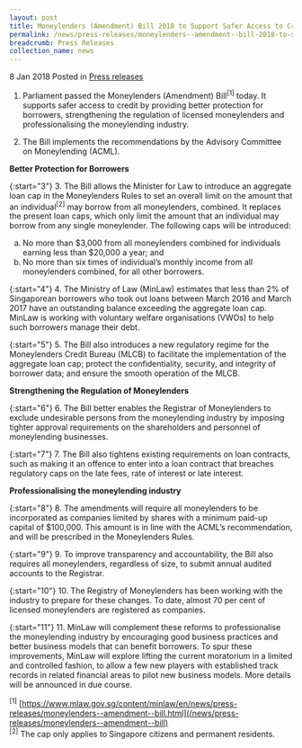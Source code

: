 ```yaml
---
layout: post
title: Moneylenders (Amendment) Bill 2018 to Support Safer Access to Credit for Borrowers
permalink: /news/press-releases/moneylenders--amendment--bill-2018-to-support-safer-access-to-cr
breadcrumb: Press Releases
collection_name: news
---
```


8 Jan 2018 Posted in [Press releases](/news/press-releases)

1. Parliament passed the Moneylenders (Amendment) Bill<sup>[1]</sup> today. It supports safer access to credit by providing better protection for borrowers, strengthening the regulation of licensed moneylenders and professionalising the moneylending industry.

2. The Bill implements the recommendations by the Advisory Committee on Moneylending (ACML).

**Better Protection for Borrowers**

{:start="3"}
3. The Bill allows the Minister for Law to introduce an aggregate loan cap in the Moneylenders Rules to set an overall limit on the amount that an individual<sup>[2]</sup> may borrow from all moneylenders, combined. It replaces the present loan caps, which only limit the amount that an individual may borrow from any single moneylender. The following caps will be introduced:

<ol style="list-style-type: lower-alpha;">
<li>No more than $3,000 from all moneylenders combined for individuals earning less than $20,000 a year; and</li>
<li>No more than six times of individual’s monthly income from all moneylenders combined, for all other borrowers.</li>
</ol>

{:start="4"}
4. The Ministry of Law (MinLaw) estimates that less than 2% of Singaporean borrowers who took out loans between March 2016 and March 2017 have an outstanding balance exceeding the aggregate loan cap. MinLaw is working with voluntary welfare organisations (VWOs) to help such borrowers manage their debt.

{:start="5"}
5. The Bill also introduces a new regulatory regime for the Moneylenders Credit Bureau (MLCB) to facilitate the implementation of the aggregate loan cap; protect the confidentiality, security, and integrity of borrower data; and ensure the smooth operation of the MLCB.

**Strengthening the Regulation of Moneylenders**

{:start="6"}
6. The Bill better enables the Registrar of Moneylenders to exclude undesirable persons from the moneylending industry by imposing tighter approval requirements on the shareholders and personnel of moneylending businesses.

{:start="7"}
7. The Bill also tightens existing requirements on loan contracts, such as making it an offence to enter into a loan contract that breaches regulatory caps on the late fees, rate of interest or late interest.

**Professionalising the moneylending industry**

{:start="8"}
8. The amendments will require all moneylenders to be incorporated as companies limited by shares with a minimum paid-up capital of $100,000. This amount is in line with the ACML’s recommendation, and will be prescribed in the Moneylenders Rules.

{:start="9"}
9. To improve transparency and accountability, the Bill also requires all moneylenders, regardless of size, to submit annual audited accounts to the Registrar.

{:start="10"}
10. The Registry of Moneylenders has been working with the industry to prepare for these changes. To date, almost 70 per cent of licensed moneylenders are registered as companies.

{:start="11"}
11. MinLaw will complement these reforms to professionalise the moneylending industry by encouraging good business practices and better business models that can benefit borrowers. To spur these improvements, MinLaw will explore lifting the current moratorium in a limited and controlled fashion, to allow a few new players with established track records in related financial areas to pilot new business models. More details will be announced in due course.

<sup>[1]</sup> [https://www.mlaw.gov.sg/content/minlaw/en/news/press-releases/moneylenders--amendment--bill.html](/news/press-releases/moneylenders--amendment--bill)  
<sup>[2]</sup> The cap only applies to Singapore citizens and permanent residents.
